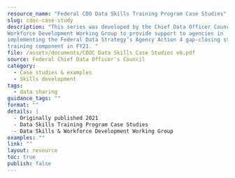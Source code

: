 ```yaml
---
resource_name: "Federal CDO Data Skills Training Program Case Studies"
slug: cdoc-case-study
description: "This series was developed by the Chief Data Officer Council’s Data Skills & 
Workforce Development Working Group to provide support to agencies in 
implementing the Federal Data Strategy’s Agency Action 4 gap-closing strategy 
training component in FY21. "
file: /assets/documents/CDOC Data Skills Case Studies v6.pdf
source: Federal Chief Data Officer's Council
category: 
  - Case studies & examples
  - Skills development
tags:
  - data sharing
guidance_tags: ""
format: ""
details: |
  - Originally published 2021
  - Data Skills Training Program Case Studies
  - Data Skills & Workforce Development Working Group
examples: ""
link: ""
layout: resource
toc: true
publish: false
---
```

